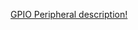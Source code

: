 [GPIO Peripheral description!](http://infocenter.nordicsemi.com/topic/nrf52.v1.7/Chunk1498869550.html)
